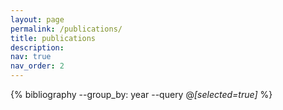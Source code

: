 ```yaml
---
layout: page
permalink: /publications/
title: publications
description: 
nav: true
nav_order: 2
---
```


<!-- _pages/publications.md -->
<div class="publications">

{% bibliography --group_by: year --query @*[selected=true]* %}

</div>

